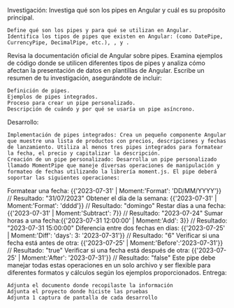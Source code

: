 Investigación:
         Investiga qué son los pipes en Angular y cuál es su propósito principal.

    Define qué son los pipes y para qué se utilizan en Angular.
    Identifica los tipos de pipes que existen en Angular: (como DatePipe, CurrencyPipe, DecimalPipe, etc.), , y .

Revisa la documentación oficial de Angular sobre pipes. 
Examina ejemplos de código donde se utilicen diferentes tipos de pipes y analiza cómo afectan la presentación de datos en plantillas de Angular.
Escribe un resumen de tu investigación, asegurándote de incluir:

    Definición de pipes.
    Ejemplos de pipes integrados.
    Proceso para crear un pipe personalizado.
    Descripción de cuándo y por qué se usaría un pipe asíncrono.

Desarrollo:

    Implementación de pipes integrados: Crea un pequeño componente Angular que muestre una lista de productos con precios, descripciones y fechas de lanzamiento. Utiliza al menos tres pipes integrados para formatear la fecha, el precio y capitalizar la descripción.
    Creación de un pipe personalizado: Desarrolla un pipe personalizado llamado MomentPipe que maneje diversas operaciones de manipulación y formateo de fechas utilizando la librería moment.js. El pipe deberá soportar las siguientes operaciones:

Formatear una fecha: {{'2023-07-31' | Moment:'Format': 'DD/MM/YYYY'}} // Resultado: "31/07/2023"
Obtener el día de la semana: {{'2023-07-31' | Moment:'Format': 'dddd'}} // Resultado: "domingo"
Restar días a una fecha: {{'2023-07-31' | Moment:'Subtract': 7}} // Resultado: "2023-07-24"
Sumar horas a una fecha:{{'2023-07-31 12:00:00' | Moment:'Add': 3}} // Resultado: "2023-07-31 15:00:00"
Diferencia entre dos fechas en días: {{'2023-07-25' | Moment:'Diff': 'days': 3: '2023-07-31'}} // Resultado: "6"
Verificar si una fecha está antes de otra: {{'2023-07-25' | Moment:'Before':'2023-07-31'}} // Resultado: "true"
Verificar si una fecha está después de otra: {{'2023-07-25' | Moment:'After': '2023-07-31'}} // Resultado: "false"
Este pipe debe manejar todas estas operaciones en un solo archivo y ser flexible para diferentes formatos y cálculos según los ejemplos proporcionados.
Entrega:

    Adjunta el documento donde recopilaste la información
    Adjunta el proyecto donde hiciste las pruebas
    Adjunta 1 captura de pantalla de cada desarrollo